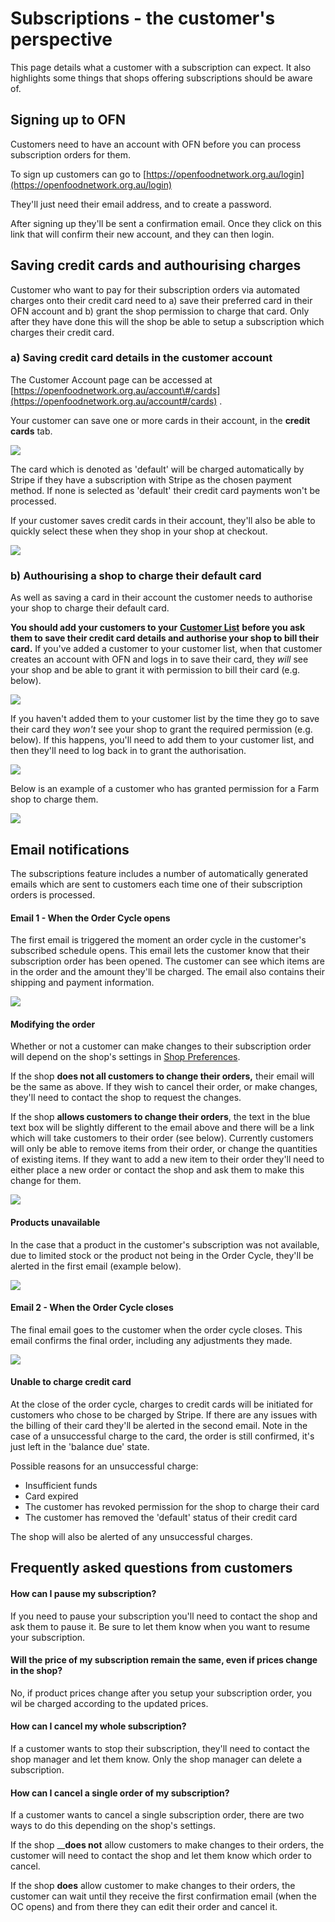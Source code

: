 # Subscriptions - the customer's perspective

This page details what a customer with a subscription can expect. It also highlights some things that shops offering subscriptions should be aware of.

## Signing up to OFN

Customers need to have an account with OFN before you can process subscription orders for them.

To sign up customers can go to [https://openfoodnetwork.org.au/login](https://openfoodnetwork.org.au/login)

They'll just need their email address, and to create a password. 

After signing up they'll be sent a confirmation email. Once they click on this link that will confirm their new account, and they can then login.

## Saving credit cards and authourising charges

Customer who want to pay for their subscription orders via automated charges onto their credit card need to a\) save their preferred card in their OFN account and b\) grant the shop permission to charge that card. Only after they have done this will the shop be able to setup a subscription which charges their credit card.

### a\) Saving credit card details in the customer account

The Customer Account page can be accessed at [https://openfoodnetwork.org.au/account\#/cards](https://openfoodnetwork.org.au/account#/cards) . 

Your customer can save one or more cards in their account, in the **credit cards** tab.

![](../../.gitbook/assets/image%20%2822%29.png)

The card which is denoted as 'default' will be charged automatically by Stripe if they have a subscription with Stripe as the chosen payment method. If none is selected as 'default' their credit card payments won't be processed.

If your customer saves credit cards in their account, they'll also be able to quickly select these when they shop in your shop at checkout.

![](../../.gitbook/assets/image%20%283%29.png)

### **b\) Authourising a shop to charge their default card**

As well as saving a card in their account the customer needs to authorise your shop to charge their default card.

**You should add your customers to your** [**Customer List**](../shop-setup/customers.md) **before you ask them to save their credit card details and authorise your shop to bill their card.** If you've added a customer to your customer list, when that customer creates an account with OFN and logs in to save their card, they _will_ see your shop and be able to grant it with permission to bill their card \(e.g. below\). 

![](../../.gitbook/assets/image%20%2828%29.png)

If you haven't added them to your customer list by the time they go to save their card they _won't_ see your shop to grant the required permission \(e.g. below\). If this happens, you'll need to add them to your customer list, and then they'll need to log back in to grant the authorisation. 

![](../../.gitbook/assets/image%20%2816%29.png)

Below is an example of a customer who has granted permission for a Farm shop to charge them.

![](../../.gitbook/assets/image%20%2817%29.png)

## Email notifications

The subscriptions feature includes a number of automatically generated emails which are sent to customers each time one of their subscription orders is processed.

#### Email 1 - When the Order Cycle opens

The first email is triggered the moment an order cycle in the customer's subscribed schedule opens. This email lets the customer know that their subscription order has been opened. The customer can see which items are in the order and the amount they'll be charged. The email also contains their shipping and payment information.

![](../../.gitbook/assets/image%20%284%29.png)

#### Modifying the order

Whether or not a customer can make changes to their subscription order will depend on the shop's settings in [Shop Preferences](../../basic-features/enterprise-settings.md#shop-preferences).

If the shop **does not all customers to change their orders,** their email will be the same as above. If they wish to cancel their order, or make changes, they'll need to contact the shop to request the changes.

If the shop **allows customers to change their orders**, the text in the blue text box will be slightly different to the email above and there will be a link which will take customers to their order \(see below\). Currently customers will only be able to remove items from their order, or change the quantities of existing items. If they want to add a new item to their order they'll need to either place a new order or contact the shop and ask them to make this change for them.

![](../../.gitbook/assets/image%20%2812%29.png)

#### Products unavailable

In the case that a product in the customer's subscription was not available, due to limited stock or the product not being in the Order Cycle, they'll be alerted in the first email \(example below\).

![](../../.gitbook/assets/image%20%2820%29.png)

#### Email 2 - When the Order Cycle closes

The final email goes to the customer when the order cycle closes. This email confirms the final order, including any adjustments they made. 

![](../../.gitbook/assets/image%20%2811%29.png)

#### Unable to charge credit card

At the close of the order cycle, charges to credit cards will be initiated for customers who chose to be charged by Stripe. If there are any issues with the billing of their card they'll be alerted in the second email. Note in the case of a unsuccessful charge to the card, the order is still confirmed, it's just left in the 'balance due' state.

Possible reasons for an unsuccessful charge:

* Insufficient funds
* Card expired
* The customer has revoked permission for the shop to charge their card
* The customer has removed the 'default' status of their credit card

The shop will also be alerted of any unsuccessful charges.

## Frequently asked questions from customers

#### How can I pause my subscription?

If you need to pause your subscription you'll need to contact the shop and ask them to pause it. Be sure to let them know when you want to resume your subscription.

#### Will the price of my subscription remain the same, even if prices change in the shop?

No, if product prices change after you setup your subscription order, you wil be charged according to the updated prices.

#### How can I cancel my whole subscription?

If a customer wants to stop their subscription, they'll need to contact the shop manager and let them know. Only the shop manager can delete a subscription.

#### How can I cancel a single order of my subscription?

If a customer wants to cancel a single subscription order, there are two ways to do this depending on the shop's settings. 

If the shop __**does not** allow customers to make changes to their orders, the customer will need to contact the shop and let them know which order to cancel. 

If the shop **does** allow customer to make changes to their orders, the customer can wait until they receive the first confirmation email \(when the OC opens\) and from there they can edit their order and cancel it.

